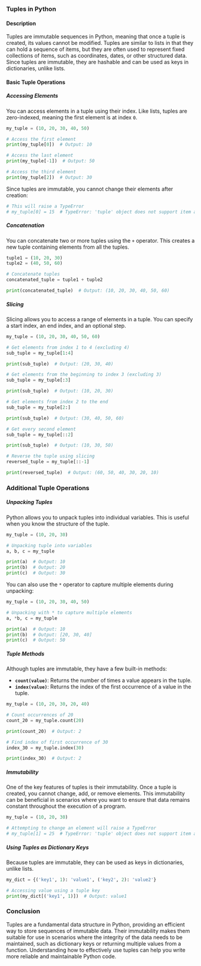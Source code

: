 ### **Tuples in Python**

#### **Description**
Tuples are immutable sequences in Python, meaning that once a tuple is created, its values cannot be modified. Tuples are similar to lists in that they can hold a sequence of items, but they are often used to represent fixed collections of items, such as coordinates, dates, or other structured data. Since tuples are immutable, they are hashable and can be used as keys in dictionaries, unlike lists.

#### **Basic Tuple Operations**

##### **Accessing Elements**
You can access elements in a tuple using their index. Like lists, tuples are zero-indexed, meaning the first element is at index `0`.

```python
my_tuple = (10, 20, 30, 40, 50)

# Access the first element
print(my_tuple[0])  # Output: 10

# Access the last element
print(my_tuple[-1])  # Output: 50

# Access the third element
print(my_tuple[2])  # Output: 30
```

Since tuples are immutable, you cannot change their elements after creation:

```python
# This will raise a TypeError
# my_tuple[0] = 15  # TypeError: 'tuple' object does not support item assignment
```

##### **Concatenation**
You can concatenate two or more tuples using the `+` operator. This creates a new tuple containing elements from all the tuples.

```python
tuple1 = (10, 20, 30)
tuple2 = (40, 50, 60)

# Concatenate tuples
concatenated_tuple = tuple1 + tuple2

print(concatenated_tuple)  # Output: (10, 20, 30, 40, 50, 60)
```

##### **Slicing**
Slicing allows you to access a range of elements in a tuple. You can specify a start index, an end index, and an optional step.

```python
my_tuple = (10, 20, 30, 40, 50, 60)

# Get elements from index 1 to 4 (excluding 4)
sub_tuple = my_tuple[1:4]

print(sub_tuple)  # Output: (20, 30, 40)

# Get elements from the beginning to index 3 (excluding 3)
sub_tuple = my_tuple[:3]

print(sub_tuple)  # Output: (10, 20, 30)

# Get elements from index 2 to the end
sub_tuple = my_tuple[2:]

print(sub_tuple)  # Output: (30, 40, 50, 60)

# Get every second element
sub_tuple = my_tuple[::2]

print(sub_tuple)  # Output: (10, 30, 50)

# Reverse the tuple using slicing
reversed_tuple = my_tuple[::-1]

print(reversed_tuple)  # Output: (60, 50, 40, 30, 20, 10)
```

### **Additional Tuple Operations**

##### **Unpacking Tuples**
Python allows you to unpack tuples into individual variables. This is useful when you know the structure of the tuple.

```python
my_tuple = (10, 20, 30)

# Unpacking tuple into variables
a, b, c = my_tuple

print(a)  # Output: 10
print(b)  # Output: 20
print(c)  # Output: 30
```

You can also use the `*` operator to capture multiple elements during unpacking:

```python
my_tuple = (10, 20, 30, 40, 50)

# Unpacking with * to capture multiple elements
a, *b, c = my_tuple

print(a)  # Output: 10
print(b)  # Output: [20, 30, 40]
print(c)  # Output: 50
```

##### **Tuple Methods**
Although tuples are immutable, they have a few built-in methods:

- **`count(value)`**: Returns the number of times a value appears in the tuple.
- **`index(value)`**: Returns the index of the first occurrence of a value in the tuple.

```python
my_tuple = (10, 20, 30, 20, 40)

# Count occurrences of 20
count_20 = my_tuple.count(20)

print(count_20)  # Output: 2

# Find index of first occurrence of 30
index_30 = my_tuple.index(30)

print(index_30)  # Output: 2
```

##### **Immutability**
One of the key features of tuples is their immutability. Once a tuple is created, you cannot change, add, or remove elements. This immutability can be beneficial in scenarios where you want to ensure that data remains constant throughout the execution of a program.

```python
my_tuple = (10, 20, 30)

# Attempting to change an element will raise a TypeError
# my_tuple[1] = 25  # TypeError: 'tuple' object does not support item assignment
```

##### **Using Tuples as Dictionary Keys**
Because tuples are immutable, they can be used as keys in dictionaries, unlike lists.

```python
my_dict = {('key1', 1): 'value1', ('key2', 2): 'value2'}

# Accessing value using a tuple key
print(my_dict[('key1', 1)])  # Output: value1
```

### **Conclusion**
Tuples are a fundamental data structure in Python, providing an efficient way to store sequences of immutable data. Their immutability makes them suitable for use in scenarios where the integrity of the data needs to be maintained, such as dictionary keys or returning multiple values from a function. Understanding how to effectively use tuples can help you write more reliable and maintainable Python code.

